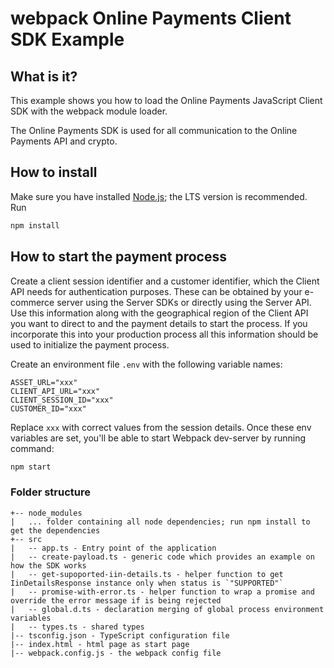 # webpack Online Payments Client SDK Example

## What is it?

This example shows you how to load the Online Payments JavaScript Client SDK with the webpack module loader.

The Online Payments SDK is used for all communication to the Online Payments API and crypto.

## How to install

Make sure you have installed [Node.js](https://nodejs.org/en/); the LTS version is recommended. Run

```bash
npm install
```

## How to start the payment process

Create a client session identifier and a customer identifier, which the Client API needs for authentication purposes.
These can be obtained by your e-commerce server using the Server SDKs or directly using the Server API. 
Use this information along with the geographical region of the Client API you want to direct to and the payment details to start the process.
If you incorporate this into your production process all this information should be used to initialize the payment process.

Create an environment file `.env` with the following variable names:

```dotenv
ASSET_URL="xxx"
CLIENT_API_URL="xxx"
CLIENT_SESSION_ID="xxx"
CUSTOMER_ID="xxx"
```

Replace `xxx` with correct values from the session details.
Once these env variables are set, you'll be able to start Webpack dev-server by running command:

```bash
npm start
```

### Folder structure

```
+-- node_modules
|   ... folder containing all node dependencies; run npm install to get the dependencies
+-- src
|   -- app.ts - Entry point of the application
|   -- create-payload.ts - generic code which provides an example on how the SDK works
|   -- get-supoported-iin-details.ts - helper function to get IinDetailsResponse instance only when status is `"SUPPORTED"`
|   -- promise-with-error.ts - helper function to wrap a promise and override the error message if is being rejected
|   -- global.d.ts - declaration merging of global process environment variables
|   -- types.ts - shared types
|-- tsconfig.json - TypeScript configuration file
|-- index.html - html page as start page
|-- webpack.config.js - the webpack config file
```

